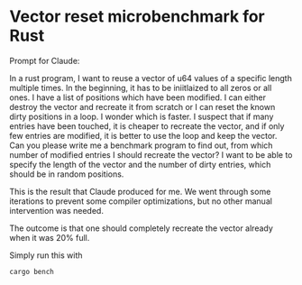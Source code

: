 # Vector reset microbenchmark for Rust

Prompt for Claude:

In a rust program, I want to reuse  a vector of u64 values of a specific
length multiple times. In the beginning, it has to be iniitlaized to all
zeros or all ones. I have a  list of positions which have been modified.
I can either  destroy the vector and  recreate it from scratch  or I can
reset the known dirty  positions in a loop. I wonder  which is faster. I
suspect  that if  many  entries  have been  touched,  it  is cheaper  to
recreate the vector, and if only  few entries are modified, it is better
to use the loop and keep the vector. Can you please write me a benchmark
program to  find out,  from which  number of  modified entries  I should
recreate the  vector? I  want to be  able to specify  the length  of the
vector  and the  number  of dirty  entries, which  should  be in  random
positions.

This is  the result that  Claude produced for  me. We went  through some
iterations to prevent  some compiler optimizations, but  no other manual
intervention was needed.

The outcome  is that one  should completely recreate the  vector already
when it was 20% full.

Simply run this with

```bash
cargo bench
```
